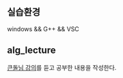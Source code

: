 ﻿## 실습환경
windows && G++ && VSC

## alg_lecture
[큰돌님 강의](https://www.inflearn.com/course/10%EC%A3%BC%EC%99%84%EC%84%B1-%EC%BD%94%EB%94%A9%ED%85%8C%EC%8A%A4%ED%8A%B8-%ED%81%B0%EB%8F%8C/dashboard)를 듣고 공부한 내용을 작성한다.
